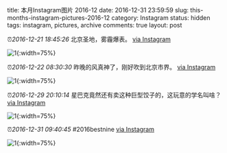 title: 本月Instagram图片 2016-12
date: 2016-12-31 23:59:59
slug: this-months-instagram-pictures-2016-12
category: Instagram
status: hidden
tags: instagram, pictures, archive
comments: true
layout: post

⏰_2016-12-21 18:45:26_ 北京圣地，雾霾爆表。
[via Instagram](https://www.instagram.com/p/BORryJhlUTKl3dIY_cdC2O1kB0O9d6vd8w3jh40/)

![1](https://scontent-lax3-2.cdninstagram.com/vp/c2be9ba9ca3cd2209aa564567ba9266d/5DBC9581/t51.2885-15/e35/14597357_797264380447630_2267716176505208832_n.jpg?_nc_ht=scontent-lax3-2.cdninstagram.com){:width=75%}



⏰_2016-12-22 08:30:30_ 昨晚的风真神了，刚好吹到北京市界。
[via Instagram](https://www.instagram.com/p/BOTKNFolVCMBv-_Jwx3DAiAa36FdcZTc57GXSc0/)

![1](https://scontent-lax3-2.cdninstagram.com/vp/b50243cdb073d169cd3811d1e6c6e37e/5DA5C4E1/t51.2885-15/e35/15538463_394506730884612_594805816050057216_n.jpg?_nc_ht=scontent-lax3-2.cdninstagram.com){:width=75%}



⏰_2016-12-29 20:10:14_ 星巴克竟然还有卖这种巨型饺子的，这玩意的学名叫啥？
[via Instagram](https://www.instagram.com/p/BOmb2L2lvRpB_gRcU3830MlffhIekOPtWdav2E0/)

![1](https://scontent-lax3-2.cdninstagram.com/vp/a77ecadd070a51ee7a78404c79dfc61e/5DA7A858/t51.2885-15/e35/15623861_336682506713673_7778594387654606848_n.jpg?_nc_ht=scontent-lax3-2.cdninstagram.com){:width=75%}



⏰_2016-12-31 09:40:45_ #2016bestnine
[via Instagram](https://www.instagram.com/p/BOqdZgNlEOum0NjeC-SmbNAvFvFyFdnKFofKb00/)

![1](https://scontent-lax3-2.cdninstagram.com/vp/f574547e16caa0ade1d6fd864394c552/5DB0FDA1/t51.2885-15/e35/15803689_1862797070673881_5944646461818929152_n.jpg?_nc_ht=scontent-lax3-2.cdninstagram.com){:width=75%}
